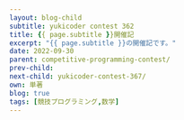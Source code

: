 ```yaml
---
layout: blog-child
subtitle: yukicoder contest 362
title: {{ page.subtitle }}開催記
excerpt: "{{ page.subtitle }}の開催記です。"
date: 2022-09-30
parent: competitive-programming-contest/
prev-child:
next-child: yukicoder-contest-367/
own: 単著
blog: true
tags: [競技プログラミング,数学]
---
```

